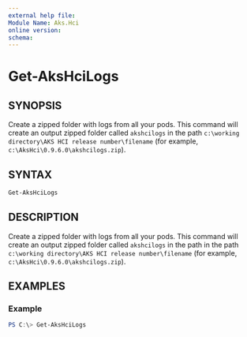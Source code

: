 ```yaml
---
external help file: 
Module Name: Aks.Hci
online version: 
schema: 
---
```


# Get-AksHciLogs

## SYNOPSIS
Create a zipped folder with logs from all your pods. This command will create an output zipped folder called `akshcilogs` in the path `c:\working directory\AKS HCI release number\filename` (for example, `c:\AksHci\0.9.6.0\akshcilogs.zip`). 

## SYNTAX

```powershell
Get-AksHciLogs
```

## DESCRIPTION
Create a zipped folder with logs from all your pods. This command will create an output zipped folder called `akshcilogs` in the path in the path `c:\working directory\AKS HCI release number\filename` (for example, `c:\AksHci\0.9.6.0\akshcilogs.zip`).

## EXAMPLES

### Example
```powershell
PS C:\> Get-AksHciLogs
```